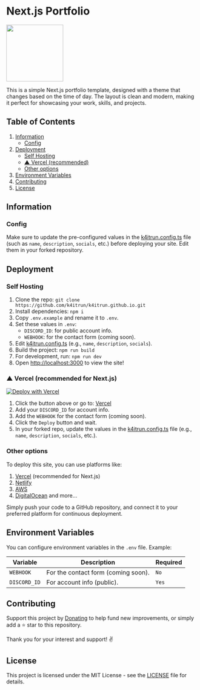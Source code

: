 # Next.js Portfolio

<a href='https://ko-fi.com/A0A11481X5'><img width=150 src='https://storage.ko-fi.com/cdn/kofi3.png'></a>

This is a simple Next.js portfolio template, designed with a theme that changes based on the time of day. The layout is clean and modern, making it perfect for showcasing your work, skills, and projects.

## Table of Contents
1. [Information](#information)
   - [Config](#config)
2. [Deployment](#deployment)
      - [Self Hosting](#self-Hosting)
      - [▲ Vercel (recommended)](#-vercel-recommended-for-next-js)
      - [Other options](#other-options)
3. [Environment Variables](#environment-variables)
4. [Contributing](#contributing)
5. [License](#license)

## Information

### Config
Make sure to update the pre-configured values in the [k4itrun.config.ts](https://github.com/k4itrun/6889.fun/blob/main/k4itrun.config.ts#L4) file (such as `name`, `description`, `socials`, etc.) before deploying your site. Edit them in your forked repository.

## Deployment

### Self Hosting

1. Clone the repo: `git clone https://github.com/k4itrun/k4itrun.github.io.git`
2. Install dependencies: `npm i`
3. Copy `.env.example` and rename it to `.env`.
4. Set these values in `.env`:
   - `DISCORD_ID`: for public account info.
   - `WEBHOOK`: for the contact form (coming soon).
5. Edit [k4itrun.config.ts](https://github.com/k4itrun/6889.fun/blob/main/k4itrun.config.ts#L4) (e.g., `name`, `description`, `socials`).
6. Build the project: `npm run build`
7. For development, run: `npm run dev`
8. Open [http://localhost:3000](http://localhost:3000) to view the site!

### ▲ Vercel (recommended for Next.js)

[![Deploy with Vercel](https://vercel.com/button)](https://vercel.com/new/clone?repository-url=https%3A%2F%2Fgithub.com%2Fk4itrun%2Fk4itrun.github.io&env=DISCORD_ID,WEBHOOK&envDescription=Environment%20Variables%20Docs&envLink=https%3A%2F%2Fgithub.com%2Fk4itrun%2Fk4itrun.github.io%23deployment&project-name=portfolio&repo-name=k4itrun-portfolio&demo-title=Example%20deploy&demo-description=Example%20production%20deploy%20from%20Github%20Repository&demo-url=https%3A%2F%2F9ll.fun&demo-image=https%3A%2F%2Fi.imgur.com%2FT4VsRuy.png)

1. Click the button above or go to: [Vercel](https://vercel.com/new/clone?repository-url=https%3A%2F%2Fgithub.com%2Fk4itrun%2Fk4itrun.github.io&env=DISCORD_ID,WEBHOOK&envDescription=Environment%20Variables%20Docs&envLink=https%3A%2F%2Fgithub.com%2Fk4itrun%2Fk4itrun.github.io%23deployment&project-name=portfolio&repo-name=k4itrun-portfolio&demo-title=Example%20deploy&demo-description=Example%20production%20deploy%20from%20Github%20Repository&demo-url=https%3A%2F%2F9ll.fun&demo-image=https%3A%2F%2Fi.imgur.com%2FT4VsRuy.png)
1. Add your `DISCORD_ID` for account info.
2. Add the `WEBHOOK` for the contact form (coming soon).
3. Click the `Deploy` button and wait.
4. In your forked repo, update the values in the [k4itrun.config.ts](https://github.com/k4itrun/6889.fun/blob/main/k4itrun.config.ts#L4) file (e.g., `name`, `description`, `socials`, etc.).

### Other options
To deploy this site, you can use platforms like:

1. [Vercel](https://vercel.com/) (recommended for Next.js)
2. [Netlify](https://www.netlify.com/)
3. [AWS](https://aws.amazon.com/)
4. [DigitalOcean](https://www.digitalocean.com/) and more...

Simply push your code to a GitHub repository, and connect it to your preferred platform for continuous deployment.

## Environment Variables

You can configure environment variables in the `.env` file. Example:

| Variable              | Description                                                      | Required |
| --------------------- | ---------------------------------------------------------------- | -------- |
| `WEBHOOK` | For the contact form (coming soon).                             | `No` |
| `DISCORD_ID` | For account info (public).                             | `Yes` |

## Contributing
Support this project by [Donating](https://ko-fi.com/A0A11481X5) to help fund new improvements, or simply add a ⭐ star to this repository.

Thank you for your interest and support! ✌️

## License

This project is licensed under the MIT License - see the [LICENSE](license.md) file for details.